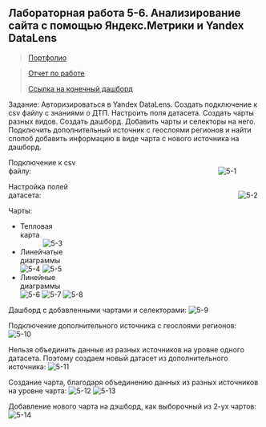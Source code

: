 ## Лабораторная работа 5-6. Анализирование сайта с помощью Яндекс.Метрики и Yandex DataLens
>[Портфолио](https://vichnya.github.io/port/)

> [Отчет по работе](https://drive.google.com/file/d/1xdy9-rbh_KJQRLjuNAjJAbol6xiumeHS/view?usp=drive_link)
> 
> [Ссылка на конечный дашборд](https://datalens.yandex/d2hz13nt97ja3)

Задание: Авторизироваться в Yandex DataLens. Создать подключение к csv файлу с знаниями о ДТП. Настроить поля датасета. Создать чарты разных видов. Создать дашборд. Добавить чарты и селекторы на него. Подключить дополнительный источник с геослоями регионов и найти спопоб добавить информацию в виде чарта с нового источника на дашборд.

Подключение к csv файлу:⠀⠀⠀⠀⠀⠀⠀⠀⠀⠀⠀⠀⠀⠀⠀⠀⠀⠀⠀⠀⠀⠀⠀⠀⠀⠀⠀⠀⠀⠀⠀⠀⠀⠀⠀⠀
![5-1](img5-6/5-1.png)

Настройка полей датасета:⠀⠀⠀⠀⠀⠀⠀⠀⠀⠀⠀⠀⠀⠀⠀⠀⠀⠀⠀⠀⠀⠀⠀⠀⠀⠀⠀⠀⠀⠀⠀⠀⠀⠀⠀⠀⠀⠀
![5-2](img5-6/5-2.png)

Чарты:
* Тепловая карта⠀⠀⠀⠀⠀⠀⠀⠀⠀⠀⠀⠀⠀⠀⠀⠀⠀⠀⠀⠀⠀⠀⠀⠀⠀⠀⠀⠀⠀⠀⠀⠀⠀⠀⠀⠀⠀⠀⠀⠀⠀⠀⠀⠀⠀⠀⠀
![5-3](img5-6/5-3.png)
* Линейчатые диаграммы⠀⠀⠀⠀⠀⠀⠀⠀⠀⠀⠀⠀⠀⠀⠀⠀⠀⠀⠀⠀⠀⠀⠀⠀⠀⠀⠀⠀⠀⠀⠀⠀⠀⠀⠀⠀
![5-4](img5-6/5-4.png)
![5-5](img5-6/5-5.png)
* Линейные диаграммы⠀⠀⠀⠀⠀⠀⠀⠀⠀⠀⠀⠀⠀⠀⠀⠀⠀⠀⠀⠀⠀⠀⠀⠀⠀⠀⠀⠀⠀⠀⠀⠀⠀⠀⠀⠀⠀⠀
![5-6](img5-6/5-6.png)
![5-7](img5-6/5-7.png)
![5-8](img5-6/5-8.png)

Дашборд с добавленными чартами и селекторами:
![5-9](img5-6/5-9.png)

Подключение дополнительного источника с геослоями регионов:
![5-10](img5-6/5-10.png)

Нельзя объединить данные из разных источников на уровне одного датасета. Поэтому создаем новый датасет из дополнительного источника:
![5-11](img5-6/5-11.png)

Создание чарта, благодаря объединению данных из разных источников на уровне чарта:
![5-12](img5-6/5-12.png)
![5-13](img5-6/5-13.png)

Добавление нового чарта на дэшборд, как выборочный из 2-ух чартов:
![5-14](img5-6/5-14.png)
